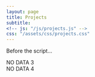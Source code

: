 ```yaml
---
layout: page
title: Projects
subtitle: 
<!-- js: "/js/projects.js" -->
css: "/assets/css/projects.css"
---
```


<p>Before the script...</p>

<script src="https://ajax.googleapis.com/ajax/libs/jquery/2.1.1/jquery.min.js"></script>

<div id="container">
  <div id="output">NO DATA 3</div>
  <div id="output2">NO DATA 4</div>
</div>

<script>
   
  function tableCreate(table_id,rows,cols){
    var body = document.body;
    tbl = document.createElement(table_id);
    tbl.style.width = '100%';
    tbl.setAttribute('border', '0');    
    tbl.setAttribute('margin', '0'); 
    tbl.setAttribute("style", "background-color: #111111;");   
    for(var i = 0; i < rows; i++){
        var tr = tbl.insertRow();           
        for(var j = 0; j < cols; j++){            
            if(i == rows){   
            var td = tr.insertCell();               
                break;                
                
            } else {            
                var td = tr.insertCell();
                if(i == rows ){
                    td.setAttribute('rowSpan', '2');                                
                }
            }            
        }       
        
    }    
    return tbl;
}
  
</script>


<script>

  function tableFillData(){
    var url = "https://danieltobon43.pythonanywhere.com/projects";     

    $.ajax({
      method: "GET",
      cache: false,
      url: url,
      dataType: "json",
      success: function(data) {

        var key, rows = 0;
        for(key in data.projects) {
          if(data.projects.hasOwnProperty(key)) {
            rows++;
          }
        }
        
        console.log(rows);     
        data = JSON.stringify([data.projects]);    
        data = JSON.parse(data);
        
        table = tableCreate("table",1,rows);
        
        var row = 0;
        var col = 0;    
        data.forEach(obj => {
          Object.entries(obj).forEach(([key, value]) => {
                      
            if (col == 0){
            
              var div = document.createElement("div");    
              var td = table.rows[row].cells[0];
              var img = document.createElement("img");             
              img.src = value.images;
              img.width = 240
              img.height = 100
              img.onclick = function() {
                window.location.href = value.url;
              }
              td.appendChild(document.createTextNode(value.name)); 
              var br = document.createElement("br");
              td.appendChild(br);
              td.appendChild(img);              
              td.appendChild(document.createTextNode(value.description));                           
              col++;
            
            
            }else{
              var div = document.createElement("div");   
              var td = table.rows[row].cells[1];
              var img = document.createElement("img");
              img.src = value.images;
              img.width = 240
              img.height = 100
              img.onclick = function() {
                window.location.href = value.url;
              }
              td.appendChild(document.createTextNode(value.name)); 
              var br = document.createElement("br");
              td.appendChild(br);
              td.appendChild(img);              
              td.appendChild(document.createTextNode(value.description));
              col=0;
              row++;        
            
            }         
          }); 
        }); 

      
        // document.body.appendChild(table);     
        document.getElementById('output').appendChild(table)
      },
      error: function(error) {
        //What do you want to do with the error?
        document.getElementById('output2').innerHTML = "error nene";
      },
    }); 

  }

  tableFillData();
</script>




